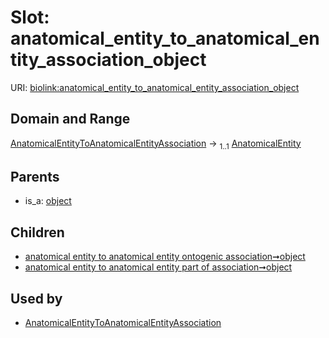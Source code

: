 
# Slot: anatomical_entity_to_anatomical_entity_association_object




URI: [biolink:anatomical_entity_to_anatomical_entity_association_object](https://w3id.org/biolink/vocab/anatomical_entity_to_anatomical_entity_association_object)


## Domain and Range

[AnatomicalEntityToAnatomicalEntityAssociation](AnatomicalEntityToAnatomicalEntityAssociation.md) &#8594;  <sub>1..1</sub> [AnatomicalEntity](AnatomicalEntity.md)

## Parents

 *  is_a: [object](object.md)

## Children

 *  [anatomical entity to anatomical entity ontogenic association➞object](anatomical_entity_to_anatomical_entity_ontogenic_association_object.md)
 *  [anatomical entity to anatomical entity part of association➞object](anatomical_entity_to_anatomical_entity_part_of_association_object.md)

## Used by

 * [AnatomicalEntityToAnatomicalEntityAssociation](AnatomicalEntityToAnatomicalEntityAssociation.md)
